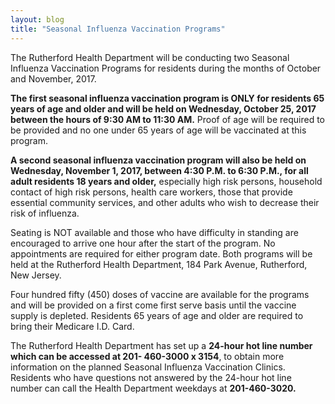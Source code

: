```yaml
---
layout: blog
title: "Seasonal Influenza Vaccination Programs"
---
```



The Rutherford Health Department will be conducting two Seasonal Influenza Vaccination Programs for
residents during the months of October and November, 2017.

**The first seasonal influenza vaccination program is ONLY for residents 65 years of age and older and
will be held on Wednesday, October 25, 2017 between the hours of 9:30 AM to 11:30 AM.** Proof of age
will be required to be provided and no one under 65 years of age will be vaccinated at this program.

**A second seasonal influenza vaccination program will also be held on Wednesday, November 1, 2017,
between 4:30 P.M. to 6:30 P.M., for all adult residents 18 years and older,** especially high risk persons,
household contact of high risk persons, health care workers, those that provide essential community
services, and other adults who wish to decrease their risk of influenza.

Seating is NOT available and those who have difficulty in standing are encouraged to arrive one
hour after the start of the program. No appointments are required for either program date.
Both programs will be held at the Rutherford Health Department, 184 Park Avenue, Rutherford, New
Jersey.

Four hundred fifty (450) doses of vaccine are available for the programs and will be provided on a first
come first serve basis until the vaccine supply is depleted. Residents 65 years of age and older are
required to bring their Medicare I.D. Card.

The Rutherford Health Department has set up a **24-hour hot line number which can be accessed at 201-
460-3000 x 3154**, to obtain more information on the planned Seasonal Influenza Vaccination Clinics.
Residents who have questions not answered by the 24-hour hot line number can call the Health
Department weekdays at **201-460-3020.**
